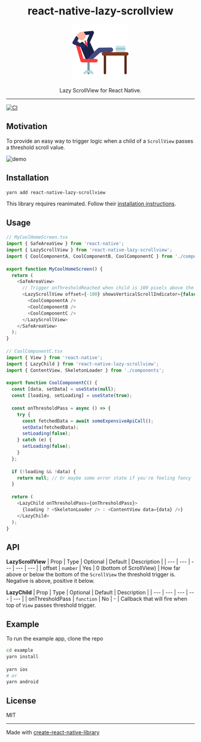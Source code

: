 <div align="center">
  <h1>react-native-lazy-scrollview</h1>
  <a href="https://www.youtube.com/watch?v=3jqTqrGtGjg">
    <img alt="lazy man" width=150 src="lazy.svg">
  </a>
  <p>Lazy ScrollView for React Native.</p>
</div>
<hr />

[![CI](https://github.com/johnhaup/react-native-lazy-scrollview/actions/workflows/ci.yml/badge.svg)](https://github.com/johnhaup/react-native-lazy-scrollview/actions/workflows/ci.yml)

## Motivation

To provide an easy way to trigger logic when a child of a `ScrollView` passes a threshold scroll value.

<img alt="demo" src="https://media1.giphy.com/media/8JpkAsi9FOX763FIEB/giphy.gif" width="222" height="480" />

## Installation

```sh
yarn add react-native-lazy-scrollview
```

This library requires reanimated. Follow their [installation instructions](https://docs.swmansion.com/react-native-reanimated/docs/fundamentals/installation).

## Usage

```js
// MyCoolHomeScreen.tsx
import { SafeAreaView } from 'react-native';
import { LazyScrollView } from 'react-native-lazy-scrollview';
import { CoolComponentA, CoolComponentB, CoolComponentC } from './components';

export function MyCoolHomeScreen() {
  return (
    <SafeAreaView>
      // Trigger onThresholdReached when child is 100 pixels above the bottom
      <LazyScrollView offset={-100} showsVerticalScrollIndicator={false}>
        <CoolComponentA />
        <CoolComponentB />
        <CoolComponentC />
      </LazyScrollView>
    </SafeAreaView>
  );
}

// CoolComponentC.tsx
import { View } from 'react-native';
import { LazyChild } from 'react-native-lazy-scrollview';
import { ContentView, SkeletonLoader } from './components';

export function CoolComponentC() {
  const [data, setData] = useState(null);
  const [loading, setLoading] = useState(true);

  const onThresholdPass = async () => {
    try {
      const fetchedData = await someExpensiveApiCall();
      setData(fetchedData);
      setLoading(false);
    } catch (e) {
      setLoading(false);
    }
  };

  if (!loading && !data) {
    return null; // Or maybe some error state if you're feeling fancy
  }

  return (
    <LazyChild onThresholdPass={onThresholdPass}>
      {loading ? <SkeletonLoader /> : <ContentView data={data} />}
    </LazyChild>
  );
}
```

## API

**LazyScrollView**
| Prop | Type | Optional | Default | Description |
| --- | --- | --- | --- | --- |
| offset | `number` | Yes | 0 (bottom of ScrollView) | How far above or below the bottom of the `ScrollView` the threshold trigger is. Negative is above, positive it below.

**LazyChild**
| Prop | Type | Optional | Default | Description |
| --- | --- | --- | --- | --- |
| onThresholdPass | `function` | No | - | Callback that will fire when top of `View` passes threshold trigger.

## Example

To run the example app, clone the repo

```bash
cd example
yarn install

yarn ios
# or
yarn android
```

## License

MIT

---

Made with [create-react-native-library](https://github.com/callstack/react-native-builder-bob)
